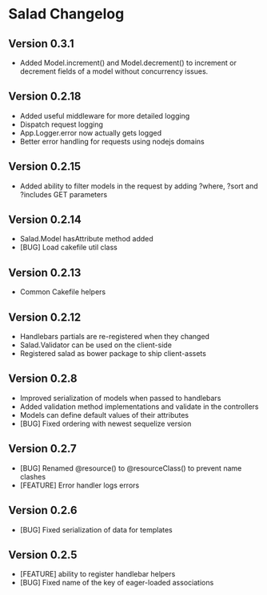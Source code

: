 # Salad Changelog

## Version 0.3.1
* Added Model.increment() and Model.decrement() to increment or decrement fields
  of a model without concurrency issues.

## Version 0.2.18
* Added useful middleware for more detailed logging
* Dispatch request logging
* App.Logger.error now actually gets logged
* Better error handling for requests using nodejs domains

## Version 0.2.15
* Added ability to filter models in the request by adding ?where, ?sort
  and ?includes GET parameters

## Version 0.2.14
* Salad.Model hasAttribute method added
* [BUG] Load cakefile util class

## Version 0.2.13
* Common Cakefile helpers

## Version 0.2.12
* Handlebars partials are re-registered when they changed
* Salad.Validator can be used on the client-side
* Registered salad as bower package to ship client-assets

## Version 0.2.8
* Improved serialization of models when passed to handlebars
* Added validation method implementations and validate in the controllers
* Models can define default values of their attributes
* [BUG] Fixed ordering with newest sequelize version

## Version 0.2.7
* [BUG] Renamed @resource() to @resourceClass() to prevent name clashes
* [FEATURE] Error handler logs errors

## Version 0.2.6
* [BUG] Fixed serialization of data for templates

## Version 0.2.5
* [FEATURE] ability to register handlebar helpers
* [BUG] Fixed name of the key of eager-loaded associations
